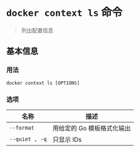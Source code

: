 # `docker context ls` 命令

> 列出配置信息

## 基本信息

### 用法

```
docker context ls [OPTIONS]
```

### 选项

| 名称 | 描述 |
| --------------- | --------------------------- |
| `--format` | 用给定的 Go 模板格式化输出 |
| `--quiet , -q` | 只显示 IDs |

